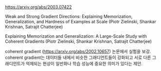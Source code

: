 https://arxiv.org/abs/2003.07422

Weak and Strong Gradient Directions: Explaining Memorization,
  Generalization, and Hardness of Examples at Scale (Piotr Zielinski, Shankar Krishnan, Satrajit Chatterjee)

Explaining Memorization and Generalization: A Large-Scale Study with Coherent Gradients (Piotr Zielinski, Shankar Krishnan, Satrajit Chatterjee)

coherent gradient (https://arxiv.org/abs/2002.10657) 논문에서 실험을 보강. coherent gradient는 데이터들 내에서 비슷한 그래디언트들이 강화되고 서로 다른 그래디언트가 억제되는 현상이 일반화나 학습 성능에 중요한 의미가 있다는 제안.